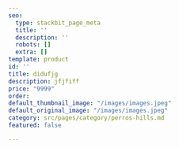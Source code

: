 ```yaml
---
seo:
  type: stackbit_page_meta
  title: ''
  description: ''
  robots: []
  extra: []
template: product
id: ''
title: didufjg
description: jfjfiff
price: "9999"
order: 
default_thumbnail_image: "/images/images.jpeg"
default_original_image: "/images/images.jpeg"
category: src/pages/category/perros-hills.md
featured: false

---
```

